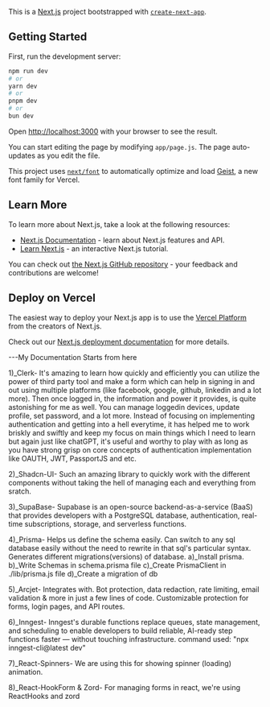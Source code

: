 This is a [Next.js](https://nextjs.org) project bootstrapped with [`create-next-app`](https://github.com/vercel/next.js/tree/canary/packages/create-next-app).

## Getting Started

First, run the development server:

```bash
npm run dev
# or
yarn dev
# or
pnpm dev
# or
bun dev
```

Open [http://localhost:3000](http://localhost:3000) with your browser to see the result.

You can start editing the page by modifying `app/page.js`. The page auto-updates as you edit the file.

This project uses [`next/font`](https://nextjs.org/docs/app/building-your-application/optimizing/fonts) to automatically optimize and load [Geist](https://vercel.com/font), a new font family for Vercel.

## Learn More

To learn more about Next.js, take a look at the following resources:

- [Next.js Documentation](https://nextjs.org/docs) - learn about Next.js features and API.
- [Learn Next.js](https://nextjs.org/learn) - an interactive Next.js tutorial.

You can check out [the Next.js GitHub repository](https://github.com/vercel/next.js) - your feedback and contributions are welcome!

## Deploy on Vercel

The easiest way to deploy your Next.js app is to use the [Vercel Platform](https://vercel.com/new?utm_medium=default-template&filter=next.js&utm_source=create-next-app&utm_campaign=create-next-app-readme) from the creators of Next.js.

Check out our [Next.js deployment documentation](https://nextjs.org/docs/app/building-your-application/deploying) for more details.

---My Documentation Starts from here

1)\_Clerk-
It's amazing to learn how quickly and efficiently you can utilize the power of third party tool and make a form which can help in signing in and out using multiple platforms (like facebook, google, github, linkedin and a lot more).
Then once logged in, the information and power it provides, is quite astonishing for me as well. You can manage loggedin devices, update profile, set password, and a lot more.
Instead of focusing on implementing authentication and getting into a hell everytime, it has helped me to work briskly and swiftly and keep my focus on main things which I need to learn but again just like chatGPT, it's useful and worthy to play with as long as you have strong grisp on core concepts of authentication implementation like OAUTH, JWT, PassportJS and etc.

2)\_Shadcn-UI-
Such an amazing library to quickly work with the different components without taking the hell of managing each and everything from sratch.

3)\_SupaBase-
Supabase is an open-source backend-as-a-service (BaaS) that provides developers with a PostgreSQL database, authentication, real-time subscriptions, storage, and serverless functions.

4)\_Prisma-
Helps us define the schema easily. Can switch to any sql database easily without the need to rewrite in that sql's particular syntax.
Generates different migrations(versions) of database.
a)\_Install prisma.
b)\_Write Schemas in schema.prisma file
c)\_Create PrismaClient in ./lib/prisma.js file
d)\_Create a migration of db

5)\_Arcjet-
Integrates with. Bot protection, data redaction, rate limiting, email validation & more in just a few lines of code. Customizable protection for forms, login pages, and API routes.

6)\_Inngest-
Inngest's durable functions replace queues, state management, and scheduling to enable developers to build reliable, AI-ready step functions faster — without touching infrastructure.
command used: "npx inngest-cli@latest dev"

7)\_React-Spinners-
We are using this for showing spinner (loading) animation.

8)\_React-HookForm & Zord-
For managing forms in react, we're using ReactHooks and zord
